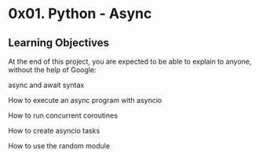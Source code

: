 <h1>0x01. Python - Async</h1>

<h2>Learning Objectives</h2>
At the end of this project, you are expected to be able to explain to anyone, without the help of Google:

<p>async and await syntax</p>
<p>How to execute an async program with asyncio</p>
<p>How to run concurrent coroutines</p>
<p>How to create asyncio tasks</p>
<p>How to use the random module</p>
